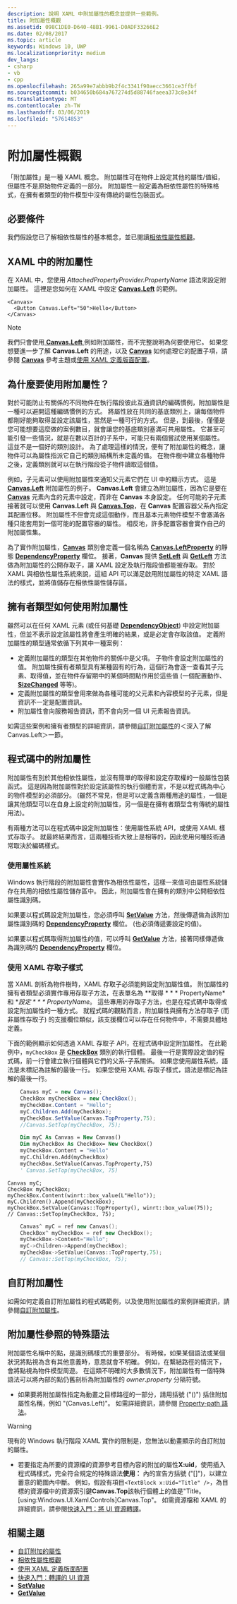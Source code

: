 ```yaml
---
description: 說明 XAML 中附加屬性的概念並提供一些範例。
title: 附加屬性概觀
ms.assetid: 098C1DE0-D640-48B1-9961-D0ADF33266E2
ms.date: 02/08/2017
ms.topic: article
keywords: Windows 10, UWP
ms.localizationpriority: medium
dev_langs:
- csharp
- vb
- cpp
ms.openlocfilehash: 265a99e7abbb9b2f4c3341f90aecc3661ce3ffbf
ms.sourcegitcommit: b034650b684a767274d5d88746faeea373c8e34f
ms.translationtype: MT
ms.contentlocale: zh-TW
ms.lasthandoff: 03/06/2019
ms.locfileid: "57614853"
---
```

# <a name="attached-properties-overview"></a>附加屬性概觀

「附加屬性」是一種 XAML 概念。 附加屬性可在物件上設定其他的屬性/值組，但屬性不是原始物件定義的一部分。 附加屬性一般定義為相依性屬性的特殊格式，在擁有者類型的物件模型中沒有傳統的屬性包裝函式。

## <a name="prerequisites"></a>必要條件

我們假設您已了解相依性屬性的基本概念，並已閱讀[相依性屬性概觀](dependency-properties-overview.md)。

## <a name="attached-properties-in-xaml"></a>XAML 中的附加屬性

在 XAML 中，您使用 _AttachedPropertyProvider.PropertyName_ 語法來設定附加屬性。 這裡是您如何在 XAML 中設定 [**Canvas.Left**](https://msdn.microsoft.com/library/windows/apps/hh759771) 的範例。

```xaml
<Canvas>
  <Button Canvas.Left="50">Hello</Button>
</Canvas>
```

> [!NOTE]
> 我們只會使用[ **Canvas.Left** ](https://msdn.microsoft.com/library/windows/apps/hh759771)例如附加屬性，而不完整說明為何要使用它。 如果您想要進一步了解 **Canvas.Left** 的用途，以及 [**Canvas**](https://msdn.microsoft.com/library/windows/apps/br209267) 如何處理它的配置子項，請參閱 [**Canvas**](https://msdn.microsoft.com/library/windows/apps/br209267) 參考主題或[使用 XAML 定義版面配置](https://msdn.microsoft.com/library/windows/apps/mt228350)。

## <a name="why-use-attached-properties"></a>為什麼要使用附加屬性？

對於可能防止有關係的不同物件在執行階段彼此互通資訊的編碼慣例，附加屬性是一種可以避開這種編碼慣例的方式。 將屬性放在共同的基底類別上，讓每個物件都剛好能夠取得並設定該屬性，當然是一種可行的方式。 但是，到最後，僅僅是您可能想要這麼做的案例數目，就會讓您的基底類別塞滿可共用屬性。 它甚至可能引發一些情況，就是在數以百計的子系中，可能只有兩個嘗試使用某個屬性。 這並不是一個好的類別設計。 為了處理這樣的情況，便有了附加屬性的概念，讓物件可以為屬性指派它自己的類別結構所未定義的值。 在物件樹中建立各種物件之後，定義類別就可以在執行階段從子物件讀取這個值。

例如，子元素可以使用附加屬性來通知父元素它們在 UI 中的顯示方式。 這是 [**Canvas.Left**](https://msdn.microsoft.com/library/windows/apps/hh759771) 附加屬性的例子。 **Canvas.Left** 會建立為附加屬性，因為它是要在 [**Canvas**](https://msdn.microsoft.com/library/windows/apps/br209267) 元素內含的元素中設定，而非在 **Canvas** 本身設定。 任何可能的子元素接著就可以使用 **Canvas.Left** 與 [**Canvas.Top**](https://msdn.microsoft.com/library/windows/apps/hh759772)，在 **Canvas** 配置容器父系內指定其配置位移。 附加屬性不但會完成這個動作，而且基本元素物件模型不會塞滿各種只能套用到一個可能的配置容器的屬性。 相反地，許多配置容器會實作自己的附加屬性集。

為了實作附加屬性，[**Canvas**](https://msdn.microsoft.com/library/windows/apps/br209267) 類別會定義一個名稱為 [**Canvas.LeftProperty**](https://msdn.microsoft.com/library/windows/apps/br209272) 的靜態 [**DependencyProperty**](https://msdn.microsoft.com/library/windows/apps/br242362) 欄位。 接著，**Canvas** 提供 [**SetLeft**](https://msdn.microsoft.com/library/windows/apps/br209273) 與 [**GetLeft**](https://msdn.microsoft.com/library/windows/apps/br209269) 方法做為附加屬性的公開存取子，讓 XAML 設定及執行階段值都能被存取。 對於 XAML 與相依性屬性系統來說，這組 API 可以滿足啟用附加屬性的特定 XAML 語法的樣式，並將值儲存在相依性屬性儲存區。

## <a name="how-the-owning-type-uses-attached-properties"></a>擁有者類型如何使用附加屬性

雖然可以在任何 XAML 元素 (或任何基礎 [**DependencyObject**](https://msdn.microsoft.com/library/windows/apps/br242356)) 中設定附加屬性，但並不表示設定該屬性將會產生明確的結果，或是必定會存取該值。 定義附加屬性的類型通常依循下列其中一種案例：

- 定義附加屬性的類型在其他物件的關係中是父項。 子物件會設定附加屬性的值。 附加屬性擁有者類型具有某種固有的行為，這個行為會逐一查看其子元素、取得值，並在物件存留期中的某個時間點作用於這些值 (一個配置動作、[**SizeChanged**](https://msdn.microsoft.com/library/windows/apps/br208742) 等等)。
- 定義附加屬性的類型會用來做為各種可能的父元素和內容模型的子元素，但是資訊不一定是配置資訊。
- 附加屬性會向服務報告資訊，而不會向另一個 UI 元素報告資訊。

如需這些案例和擁有者類型的詳細資訊，請參閱[自訂附加屬性](custom-attached-properties.md)的＜深入了解 Canvas.Left＞一節。

## <a name="attached-properties-in-code"></a>程式碼中的附加屬性

附加屬性有別於其他相依性屬性，並沒有簡單的取得和設定存取權的一般屬性包裝函式。 這是因為附加屬性對於設定該屬性的執行個體而言，不是以程式碼為中心的物件模型的必須部分。 (雖然不常見，但是可以定義含兩種用途的屬性，一個是讓其他類型可以在自身上設定的附加屬性，另一個是在擁有者類型含有傳統的屬性用法)。

有兩種方法可以在程式碼中設定附加屬性：使用屬性系統 API，或使用 XAML 樣式存取子。 就最終結果而言，這兩種技術大致上是相等的，因此使用何種技術通常取決於編碼樣式。

### <a name="using-the-property-system"></a>使用屬性系統

Windows 執行階段的附加屬性會實作為相依性屬性，這樣一來值可由屬性系統儲存在共用的相依性屬性儲存區中。 因此，附加屬性會在擁有的類別中公開相依性屬性識別碼。

如果要以程式碼設定附加屬性，您必須呼叫 [**SetValue**](https://msdn.microsoft.com/library/windows/apps/br242361) 方法，然後傳遞做為該附加屬性識別碼的 [**DependencyProperty**](https://msdn.microsoft.com/library/windows/apps/br242362) 欄位。 (也必須傳遞要設定的值)。

如果要以程式碼取得附加屬性的值，可以呼叫 [**GetValue**](https://msdn.microsoft.com/library/windows/apps/br242359) 方法，接著同樣傳遞做為識別碼的 [**DependencyProperty**](https://msdn.microsoft.com/library/windows/apps/br242362) 欄位。

### <a name="using-the-xaml-accessor-pattern"></a>使用 XAML 存取子樣式

當 XAML 剖析為物件樹時，XAML 存取子必須能夠設定附加屬性值。 附加屬性的擁有者類型必須實作專用存取子方法，在表單名為 **取得 * * * PropertyName*和 **設定 * * * PropertyName*。 這些專用的存取子方法，也是在程式碼中取得或設定附加屬性的一種方式。 就程式碼的觀點而言，附加屬性與擁有方法存取子 (而非屬性存取子) 的支援欄位類似，該支援欄位可以存在任何物件中，不需要具體地定義。

下面的範例顯示如何透過 XAML 存取子 API，在程式碼中設定附加屬性。 在此範例中，`myCheckBox` 是 [**CheckBox**](https://msdn.microsoft.com/library/windows/apps/br209316) 類別的執行個體。 最後一行是實際設定值的程式碼，前一行會建立執行個體與它們的父系-子系關係。 如果您使用屬性系統，語法是未標記為註解的最後一行。 如果您使用 XAML 存取子樣式，語法是標記為註解的最後一行。

```csharp
    Canvas myC = new Canvas();
    CheckBox myCheckBox = new CheckBox();
    myCheckBox.Content = "Hello";
    myC.Children.Add(myCheckBox);
    myCheckBox.SetValue(Canvas.TopProperty,75);
    //Canvas.SetTop(myCheckBox, 75);
```

```vb
    Dim myC As Canvas = New Canvas()
    Dim myCheckBox As CheckBox= New CheckBox()
    myCheckBox.Content = "Hello"
    myC.Children.Add(myCheckBox)
    myCheckBox.SetValue(Canvas.TopProperty,75)
    ' Canvas.SetTop(myCheckBox, 75)
```

```cppwinrt
Canvas myC;
CheckBox myCheckBox;
myCheckBox.Content(winrt::box_value(L"Hello"));
myC.Children().Append(myCheckBox);
myCheckBox.SetValue(Canvas::TopProperty(), winrt::box_value(75));
// Canvas::SetTop(myCheckBox, 75);
```

```cpp
    Canvas^ myC = ref new Canvas();
    CheckBox^ myCheckBox = ref new CheckBox();
    myCheckBox->Content="Hello";
    myC->Children->Append(myCheckBox);
    myCheckBox->SetValue(Canvas::TopProperty,75);
    // Canvas::SetTop(myCheckBox, 75);
```

## <a name="custom-attached-properties"></a>自訂附加屬性

如需如何定義自訂附加屬性的程式碼範例，以及使用附加屬性的案例詳細資訊，請參閱[自訂附加屬性](custom-attached-properties.md)。

## <a name="special-syntax-for-attached-property-references"></a>附加屬性參照的特殊語法

附加屬性名稱中的點，是識別碼樣式的重要部分。 有時候，如果某個語法或某個狀況將點視為含有其他意義時，意思就會不明確。 例如，在繫結路徑的情況下，會將點視為物件模型周遊。 在這類不明確的大多數情況下，附加屬性有一個特殊語法可以將內部的點仍舊剖析為附加屬性的 _owner_**.**_property_ 分隔符號。

- 如果要將附加屬性指定為動畫之目標路徑的一部分，請用括號 ("()") 括住附加屬性名稱，例如 "(Canvas.Left)"。 如需詳細資訊，請參閱 [Property-path 語法](property-path-syntax.md)。

> [!WARNING]
> 現有的 Windows 執行階段 XAML 實作的限制是，您無法以動畫顯示的自訂附加的屬性。

- 若要指定為所要的資源檔的資源參考目標內容的附加的屬性**X:uid**，使用插入程式碼樣式，完全符合規定的特殊語法**使用：** 內的宣告方括號 ("\[\]")，以建立蓄意的範圍內中斷。 例如，假設有項目`<TextBlock x:Uid="Title" />`，為目標的資源檔中的資源索引鍵**Canvas.Top**該執行個體上的值是"Title。\[using:Windows.UI.Xaml.Controls\]Canvas.Top"。 如需資源檔和 XAML 的詳細資訊，請參閱[快速入門：將 UI 資源轉譯](https://msdn.microsoft.com/library/windows/apps/xaml/hh965329)。

## <a name="related-topics"></a>相關主題

- [自訂附加的屬性](custom-attached-properties.md)
- [相依性屬性概觀](dependency-properties-overview.md)
- [使用 XAML 定義版面配置](https://msdn.microsoft.com/library/windows/apps/mt228350)
- [快速入門：轉譯的 UI 資源](https://msdn.microsoft.com/library/windows/apps/hh943060)
- [**SetValue**](https://msdn.microsoft.com/library/windows/apps/br242361)
- [**GetValue**](https://msdn.microsoft.com/library/windows/apps/br242359)
